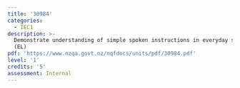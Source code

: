 ```yaml
---
title: '30984'
categories:
  - IEC1
description: >-
  Demonstrate understanding of simple spoken instructions in everyday situations
  (EL)
pdf: 'https://www.nzqa.govt.nz/nqfdocs/units/pdf/30984.pdf'
level: '1'
credits: '5'
assessment: Internal
---
```


